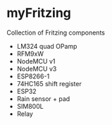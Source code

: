 # myFritzing
Collection of Fritzing components  

- LM324 quad OPamp
- RFM9xW
- NodeMCU v1
- NodeMCU v3
- ESP8266-1
- 74HC165 shift register
- ESP32
- Rain sensor + pad
- SIM800L
- Relay 